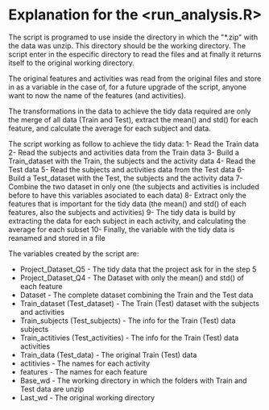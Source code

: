 # Explanation for the <run_analysis.R>

The script is programed to use inside the directory in which the "*.zip" with the data was unzip. This directory should be the working directory.
The script enter in the especific directory to read the files and at finally it returns itself to the original working directory.

The original features and activities was read from the original files and store in as a variable in the case of, for a future upgrade of the script, anyone want to now the name of the features (and activities).

The transformations in the data to achieve the tidy data required are only the merge of all data (Train and Test), extract the  mean() and std() for each feature, and calculate the average for each subject and data.

The script working as follow to achieve the tidy data:
1- Read the Train data
2- Read the subjects and activities data from the Train data
3- Build a Train_dataset with the Train, the subjects and the activity data
4- Read the Test data
5- Read the subjects and activities data from the Test data
6- Build a Test_dataset with the Test, the subjects and the activity data
7- Combine the two dataset in only one (the subjects and activities is included before to have this variables asociated to each data)
8- Extract only the features that is important for the tidy data (the mean() and std() of each features, also the subjects and activities)
9- The tidy data is build by extracting the data for each subject in each activity, and calculating the average for each subset
10- Finally, the variable with the tidy data is reanamed and stored in a file

The variables created by the script are:
- Project_Dataset_Q5 - The tidy data that the project ask for in the step 5
- Project_Dataset_Q4 - The Dataset with only the mean() and std() of each feature
- Dataset - The complete dataset combining the Train and the Test data
- Train_dataset (Test_dataset) - The Train (Test) dataset with the subjects and activities
- Train_subjects (Test_subjects) - The info for the Train (Test) data subjects
- Train_actitivies (Test_activities) - The info for the Train (Test) data activities
- Train_data (Test_data) - The original Train (Test) data
- actitivies - The names for each activity
- features - The names for each feature
- Base_wd - The working directory in which the folders with Train and Test data are unzip
- Last_wd - The original working directory
